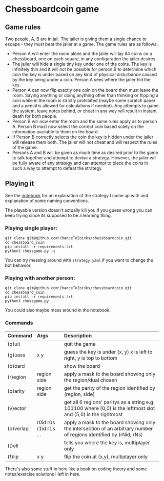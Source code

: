 # Chessboardcoin game
## Game rules
Two people, A, B are in jail. The jailer is giving them a single chance to escape - they must beat the jailer at a game.
The game rules are as follows:
  - Person A will enter the room alone and the jailer will lay 64 coins on a chessboard, one on each square, in any configuration the jailer desires.
  - The jailer will hide a single tiny key under one of the coins. The key is infinitely thin and it will not be possible for person B to determine which coin the key is under based on any kind of physical disturbance caused by the key being under a coin. Person A sees where the jailer hid the key.
  - Person A can now flip exactly one coin on the board then must leave the room. Saying anything or doing anything other than thinking or flipping a coin while in the room is strictly prohibited (maybe some scratch paper and a pencil is allowed for calculations if needed). Any attempts to game the system, leave notes behind, or cheat in any way will result in instant death for both people.
  - Person B will now enter the room and the same rules apply as to person A. Person B must now select the correct coin based solely on the information available to them on the board.
  - If Person B correctly selects the coin the key is hidden under the jailer will release them both. The jailer will not cheat and will respect the rules of the game.
  - Persons A and B will be given as much time as desired prior to the game to talk together and attempt to devise a strategy. However, the jailer will be fully aware of any strategy and can attempt to place the coins in such a way to attempt to defeat the strategy.


## Playing it
See the [notebook](notebook.ipynb) for an explanation of the strategy I came up with and explanation of some naming conventions.

The playable version doesn't actually kill you if you guess wrong you can keep trying since its supposed to be a learning thing.
### Playing single player:
```
git clone git@github.com:ChanceToZoinks/chessboardcoin.git
cd chessboard_coin
pip install -r requirements.txt
python3 chessgame.py -s
```
You can try messing around with `strategy.yaml` if you want to change the bot behavior.

### Playing with another person:
```
git clone git@github.com:ChanceToZoinks/chessboardcoin.git
cd chessboard_coin
pip install -r requirements.txt
python3 chessgame.py
```

You could also maybe mess around in the notebook.

### Commands
|Command|Args|Description|
|:------|:---|:-------------|
|(q)uit || quit the game|
|(g)uess |x y | guess the key is under (x, y)   x is left to right, y is top to bottom|
|(b)oard || show the board|
|(r)egion |region side | apply a mask to the board showing only the region/dual chosen|
|(p)arity |region side | get the parity of the region identified by (region, side)|
|(v)ector || get all 6 regions' paritys as a string e.g. 101100 where (0,0) is the leftmost slot and (5,0) is the rightmost|
|(o)verlap |r0id r0s r1id r1s ... | apply a mask to the board showing only the intersection of an arbitrary number of regions identified by (rNid, rNs)|
|(t)ell || tells you where the key is, multiplayer only|
|(f)lip |x y | flip the coin at (x,y), multiplayer only|


There's also some stuff in here like a book on coding theory and some notes/exercise solutions I left in here.
